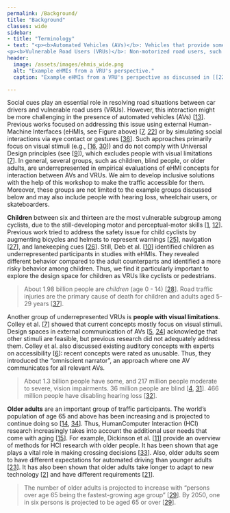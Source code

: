 ```yaml
---
permalink: /Background/
title: "Background"
classes: wide
sidebar:
- title: "Terminology"
- text: "<p><b>Automated Vehicles (AVs)</b>: Vehicles that provide some level of automation, thereby reducing the effort of the human driver for the primary driving task. In this workshop, we focus on AVs that do not need an attentive driver at all times, thus SAE Levels 3 and above.</p>
<p><b>Vulnerable Road Users (VRUs)</b>: Non-motorized road users, such as pedestrians and cyclists, motorcyclists, and persons with disabilities, reduced mobility, or reduced orientation [<a href='/References/#ref8'>8</a>]. This workshop specifically focuses on VRUs like children, older adults or people with impairments.</p>"
header:
  image: /assets/images/ehmis_wide.png
  alt: "Example eHMIs from a VRU's perspective."
  caption: "Example eHMIs from a VRU's perspective as discussed in [[22](/References/#ref22)]."

---
```


<!-- {% include figure image_path="/assets/images/ehmis.png" alt="Example eHMIs from a VRU's perspective" caption="Example eHMIs from a VRU's perspective as discussed in [[22](/References/#ref22)]." %}  -->

Social cues play an essential role in resolving road situations between car drivers and vulnerable road users (VRUs). However, this interaction might be more challenging in the presence of automated vehicles (AVs) [[13](/References/#ref13)]. Previous works focused on addressing this issue using external Human-Machine Interfaces (eHMIs, see Figure above) [[7](/References/#ref7), [22](/References/#ref22)] or by simulating social interactions via eye contact or gestures [[36](/References/#ref36)]. Such approaches primarily focus on visual stimuli (e.g., [[16](/References/#ref16), [30](/References/#ref30)]) and do not comply with Universal Design principles (see [[9](/References/#ref9)]), which excludes people with visual limitations [[7](/References/#ref7)]. In general, several groups, such as children, blind people, or older adults, are underrepresented in empirical evaluations of eHMI concepts for interaction between AVs and VRUs. We aim to develop inclusive solutions with the help of this workshop to make the traffic accessible for them. Moreover, these groups are not limited to the example groups discussed below and may also include people with hearing loss, wheelchair users, or skateboarders.


**Children** between six and thirteen are the most vulnerable subgroup among cyclists, due to the still-developing motor and perceptual-motor skills [[1](/References/#ref1), [12](/References/#ref12)]. Previous work tried to address the safety issue for child cyclists by augmenting bicycles and helmets to represent warnings [[25](/References/#ref25)], navigation [[27](/References/#ref27)], and lanekeeping cues [[26](/References/#ref26)]. Still, Deb et al. [[10](/References/#ref10)] identified children as underrepresented participants in studies with eHMIs. They revealed different behavior compared to the adult counterparts and identified a more risky behavior among children. Thus, we find it particularly important to explore the design space for children as VRUs like cyclists or pedestrians.
> About 1.98 billion people are *children* (age 0 - 14) [[28](/References/#ref28)]. Road traffic injuries are the primary cause of death for children and adults aged 5-29 years [[37](/References/#ref37)].

Another group of underrepresented VRUs is **people with visual limitations**. Colley et al. [[7](/References/#ref7)] showed that current concepts mostly focus on visual stimuli. Design spaces in external communication of AVs [[5](/References/#ref5), [24](/References/#ref24)] acknowledge that other stimuli are feasible, but previous research did not adequately address them. Colley et al. also discussed existing auditory concepts with experts on accessibility [[6](/References/#ref6)]: recent concepts were rated as unusable. Thus, they introduced the “omniscient narrator”, an approach where one AV communicates for all relevant AVs.
> About 1.3 billion people have some, and 217 million people moderate to severe, vision impairments. 36 million people are blind [[4](/References/#ref4), [31](/References/#ref31)]. 466 million people have disabling hearing loss [[32](/References/#ref32)].

**Older adults** are an important group of traffic participants. The world’s population of age 65 and above has been increasing and is projected to continue doing so [[14](/References/#ref14), [34](/References/#ref34)]. Thus, HumanComputer Interaction (HCI) research increasingly takes into account the additional user needs that come with aging [[15](/References/#ref15)].
For example, Dickinson et al. [[11](/References/#ref11)] provide an overview of methods for HCI research with older people. It has been shown that age plays a vital role in making crossing decisions [[33](/References/#ref33)]. Also, older adults seem to have different expectations for automated driving than younger adults [[23](/References/#ref23)]. It has also been shown that older adults take longer to adapt to new technology [[2](/References/#ref2)] and have different requirements [[21](/References/#ref21)].
> The number of older adults is projected to increase with “persons over age 65 being the fastest-growing age group” [[29](/References/#ref29)]. By 2050, one in six persons is projected to be aged 65 or over [[29](/References/#ref29)].

